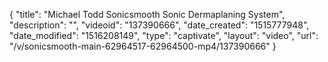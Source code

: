 {
    "title": "Michael Todd Sonicsmooth Sonic Dermaplaning System",
    "description": "",
    "videoid": "137390666",
    "date_created": "1515777948",
    "date_modified": "1516208149",
    "type": "captivate",
    "layout": "video",
    "url": "\/v\/sonicsmooth-main-62964517-62964500-mp4\/137390666"
}
